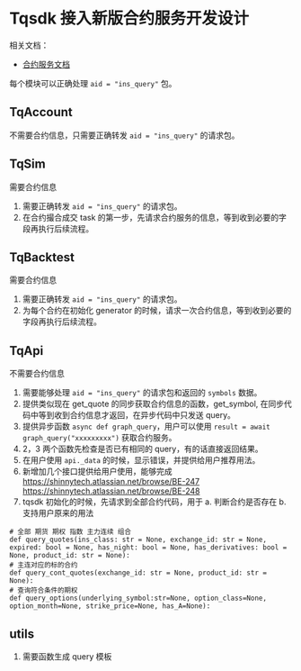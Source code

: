 # Tqsdk 接入新版合约服务开发设计

相关文档：
+ [合约服务文档](https://shinnytech.atlassian.net/wiki/spaces/EFS/pages/29786314/GraphQL+Api)


每个模块可以正确处理 `aid = "ins_query"` 包。

## TqAccount

不需要合约信息，只需要正确转发 `aid = "ins_query"` 的请求包。

## TqSim

需要合约信息

1. 需要正确转发 `aid = "ins_query"` 的请求包。
2. 在合约撮合成交 task 的第一步，先请求合约服务的信息，等到收到必要的字段再执行后续流程。

## TqBacktest

需要合约信息

1. 需要正确转发 `aid = "ins_query"` 的请求包。
2. 为每个合约在初始化 generator 的时候，请求一次合约信息，等到收到必要的字段再执行后续流程。

## TqApi

不需要合约信息

1. 需要能够处理 `aid = "ins_query"` 的请求包和返回的 `symbols` 数据。
2. 提供类似现在 get_quote 的同步获取合约信息的函数，get_symbol, 在同步代码中等到收到合约信息才返回，在异步代码中只发送 query。
3. 提供异步函数 `async def graph_query`，用户可以使用 `result = await graph_query("xxxxxxxxx")` 获取合约服务。
4. 2，3 两个函数先检查是否已有相同的 query，有的话直接返回结果。
5. 在用户使用 `api._data` 的时候，显示错误，并提供给用户推荐用法。
6. 新增加几个接口提供给用户使用，能够完成 https://shinnytech.atlassian.net/browse/BE-247 https://shinnytech.atlassian.net/browse/BE-248
7. tqsdk 初始化的时候，先请求到全部合约代码，用于 a. 判断合约是否存在 b. 支持用户原来的用法
 
```
# 全部 期货 期权 指数 主力连续 组合
def query_quotes(ins_class: str = None, exchange_id: str = None, expired: bool = None, has_night: bool = None, has_derivatives: bool = None, product_id: str = None):
# 主连对应的标的合约
def query_cont_quotes(exchange_id: str = None, product_id: str = None):
# 查询符合条件的期权
def query_options(underlying_symbol:str=None, option_class=None, option_month=None, strike_price=None, has_A=None):
```

## utils

1. 需要函数生成 query 模板
